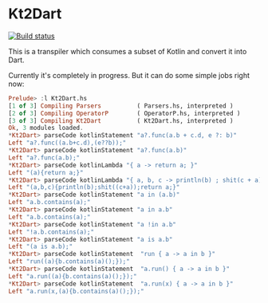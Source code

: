# Kt2Dart

[![Build status](https://ci.appveyor.com/api/projects/status/38gy6t4offcp39jb?svg=true)](https://ci.appveyor.com/project/ice1000/kt2dart)

This is a transpiler which consumes a subset of Kotlin and convert it into Dart.

Currently it's completely in progress. But it can do some simple jobs right now:

```haskell
Prelude> :l Kt2Dart.hs
[1 of 3] Compiling Parsers          ( Parsers.hs, interpreted )
[2 of 3] Compiling OperatorP        ( OperatorP.hs, interpreted )
[3 of 3] Compiling Kt2Dart          ( Kt2Dart.hs, interpreted )
Ok, 3 modules loaded.
*Kt2Dart> parseCode kotlinStatement "a?.func(a.b + c.d, e ?: b)"
Left "a?.func((a.b+c.d),(e??b));"
*Kt2Dart> parseCode kotlinStatement "a?.func(a.b)"
Left "a?.func(a.b);"
*Kt2Dart> parseCode kotlinLambda "{ a -> return a; }"
Left "(a){return a;}"
*Kt2Dart> parseCode kotlinLambda "{ a, b, c -> println(b) ; shit(c + a); return a; }"
Left "(a,b,c){println(b);shit((c+a));return a;}"
*Kt2Dart> parseCode kotlinStatement "a in (a.b)"
Left "a.b.contains(a);"
*Kt2Dart> parseCode kotlinStatement "a in a.b"
Left "a.b.contains(a);"
*Kt2Dart> parseCode kotlinStatement "a !in a.b"
Left "!a.b.contains(a);"
*Kt2Dart> parseCode kotlinStatement "a is a.b"
Left "(a is a.b);"
*Kt2Dart> parseCode kotlinStatement  "run { a -> a in b }"
Left "run((a){b.contains(a)();});"
*Kt2Dart> parseCode kotlinStatement  "a.run() { a -> a in b }"
Left "a.run((a){b.contains(a)();});"
*Kt2Dart> parseCode kotlinStatement  "a.run(x) { a -> a in b }"
Left "a.run(x,(a){b.contains(a)();});"
```
